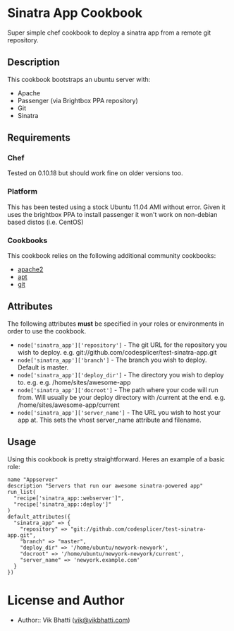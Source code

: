 Sinatra App Cookbook
===========================
Super simple chef cookbook to deploy a sinatra app from a remote git repository.

Description
------------
This cookbook bootstraps an ubuntu server with:

* Apache
* Passenger (via Brightbox PPA repository)
* Git
* Sinatra


Requirements
-------------

### Chef
Tested on 0.10.18 but should work fine on older versions too.

### Platform
This has been tested using a stock Ubuntu 11.04 AMI without error. Given it uses the brightbox PPA to install passenger it won't work on non-debian based distos (i.e. CentOS)

### Cookbooks
This cookbook relies on the following additional community cookbooks:

* [apache2](https://github.com/opscode-cookbooks/apache2)
* [apt](https://github.com/opscode-cookbooks/apt)
* [git](https://github.com/opscode-cookbooks/git)


Attributes
-----------
The following attributes **must** be specified in your roles or environments in order to use the cookbook.

* `node['sinatra_app']['repository']` - The git URL for the repository you wish to deploy. e.g. git://github.com/codesplicer/test-sinatra-app.git
* `node['sinatra_app']['branch']` - The branch you wish to deploy. Default is master.
* `node['sinatra_app']['deploy_dir']` - The directory you wish to deploy to. e.g. e.g. /home/sites/awesome-app
* `node['sinatra_app']['docroot']` - The path where your code will run from. Will usually be your deploy directory with /current at the end. e.g. /home/sites/awesome-app/current
* `node['sinatra_app']['server_name']` - The URL you wish to host your app at. This sets the vhost server_name attribute and filename.


Usage
------
Using this cookbook is pretty straightforward. Heres an example of a basic role:

  ```
  name "Appserver"
  description "Servers that run our awesome sinatra-powered app"
  run_list(
    "recipe['sinatra_app::webserver']",
    "recipe['sinatra_app::deploy']"
  )
  default_attributes({
    "sinatra_app" => {
      "repository" => "git://github.com/codesplicer/test-sinatra-app.git",
      "branch" => "master",
      "deploy_dir" => '/home/ubuntu/newyork-newyork',
      "docroot" => '/home/ubuntu/newyork-newyork/current',
      "server_name" => 'newyork.example.com'
    }
  })
  ```

License and Author
===================

- Author:: Vik Bhatti (vik@vikbhatti.com)
